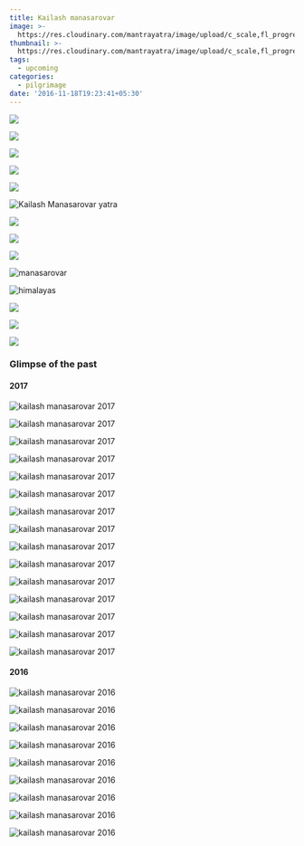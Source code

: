 ```yaml
---
title: Kailash manasarovar
image: >-
  https://res.cloudinary.com/mantrayatra/image/upload/c_scale,fl_progressive,w_1450/v1/kailash-manasarovar-2017/kailash.jpg
thumbnail: >-
  https://res.cloudinary.com/mantrayatra/image/upload/c_scale,fl_progressive,w_450/v1/kailash-manasarovar-2017/kailash.jpg
tags:
  - upcoming
categories:
  - pilgrimage
date: '2016-11-18T19:23:41+05:30'
---
```

![](https://res.cloudinary.com/mantrayatra/image/upload/c_scale,fl_progressive,w_800/v1/kailash-manasarovar-2017/Kailash_3.jpg)

![](https://res.cloudinary.com/mantrayatra/image/upload/c_scale,fl_progressive,w_800/v1/kailash-manasarovar-2017/Kailash_8.jpg)

![](https://res.cloudinary.com/mantrayatra/image/upload/c_scale,fl_progressive,w_800/v1/kailash-manasarovar-2017/Kailash_2.jpg)

![](https://res.cloudinary.com/mantrayatra/image/upload/c_scale,fl_progressive,w_800/v1/kailash-manasarovar-2017/Kailash_14.jpg)

![](https://res.cloudinary.com/mantrayatra/image/upload/c_scale,fl_progressive,w_800/v1/kailash-manasarovar-2017/Kailash_12.jpg)

![Kailash Manasarovar yatra](https://res.cloudinary.com/mantrayatra/image/upload/c_scale,fl_progressive,w_800/v1/kailash-manasarovar-2017/kailash.jpg)

![](https://res.cloudinary.com/mantrayatra/image/upload/c_scale,fl_progressive,w_800/v1/kailash-manasarovar-2017/Kailash_11.jpg)

![](https://res.cloudinary.com/mantrayatra/image/upload/c_scale,fl_progressive,w_800/v1/kailash-manasarovar-2017/Kailash_13.jpg)

![](https://res.cloudinary.com/mantrayatra/image/upload/c_scale,fl_progressive,w_800/v1/kailash-manasarovar-2017/Kailash_6.jpg)

![manasarovar](https://res.cloudinary.com/mantrayatra/image/upload/c_scale,fl_progressive,w_800/v1/kailash-manasarovar-2017/Kailash_7.jpg)

![himalayas](https://res.cloudinary.com/mantrayatra/image/upload/c_scale,fl_progressive,w_800/v1/kailash-manasarovar-2017/Kailash_10.jpg)

![](https://res.cloudinary.com/mantrayatra/image/upload/c_scale,fl_progressive,w_800/v1/kailash-manasarovar-2017/Kailash_5.jpg)

![](https://res.cloudinary.com/mantrayatra/image/upload/c_scale,fl_progressive,w_800/v1/kailash-manasarovar-2017/Kailash_9.jpg)

![](https://res.cloudinary.com/mantrayatra/image/upload/c_scale,fl_progressive,w_800/v1/kailash-manasarovar-2017/Kailash_4.jpg)

### Glimpse of the past

#### 2017

![kailash manasarovar 2017](https://res.cloudinary.com/mantrayatra/image/upload/c_scale,w_800,fl_progressive/kailash-manasarovar-2017/1.jpg)

![kailash manasarovar 2017](https://res.cloudinary.com/mantrayatra/image/upload/c_scale,w_800,fl_progressive/kailash-manasarovar-2017/2.jpg)

![kailash manasarovar 2017](https://res.cloudinary.com/mantrayatra/image/upload/c_scale,w_800,fl_progressive/kailash-manasarovar-2017/IMG_20170613_055458233.jpg)

![kailash manasarovar 2017](https://res.cloudinary.com/mantrayatra/image/upload/c_scale,w_800,fl_progressive/kailash-manasarovar-2017/IMG_20170613_093349833.jpg)

![kailash manasarovar 2017](https://res.cloudinary.com/mantrayatra/image/upload/c_scale,w_800,fl_progressive/kailash-manasarovar-2017/IMG_20170615_121746059.jpg)

![kailash manasarovar 2017](https://res.cloudinary.com/mantrayatra/image/upload/c_scale,w_800,fl_progressive/kailash-manasarovar-2017/IMG_20170615_190825027.jpg)

![kailash manasarovar 2017](https://res.cloudinary.com/mantrayatra/image/upload/c_scale,w_800,fl_progressive/kailash-manasarovar-2017/IMG_20170616_060722901.jpg)

![kailash manasarovar 2017](https://res.cloudinary.com/mantrayatra/image/upload/c_scale,w_800,fl_progressive/kailash-manasarovar-2017/IMG_20170616_092436890.jpg)

![kailash manasarovar 2017](https://res.cloudinary.com/mantrayatra/image/upload/c_scale,w_800,fl_progressive/kailash-manasarovar-2017/IMG_20170616_143905161.jpg)

![kailash manasarovar 2017](https://res.cloudinary.com/mantrayatra/image/upload/c_scale,w_800,fl_progressive/kailash-manasarovar-2017/IMG_20170618_153759239.jpg)

![kailash manasarovar 2017](https://res.cloudinary.com/mantrayatra/image/upload/c_scale,w_800,fl_progressive/kailash-manasarovar-2017/IMG_20170618_154800818.jpg)

![kailash manasarovar 2017](https://res.cloudinary.com/mantrayatra/image/upload/c_scale,w_800,fl_progressive/kailash-manasarovar-2017/IMG_20170618_181751284.jpg)

![kailash manasarovar 2017](https://res.cloudinary.com/mantrayatra/image/upload/c_scale,w_800,fl_progressive/kailash-manasarovar-2017/IMG_20170619_121601626.jpg)

![kailash manasarovar 2017](https://res.cloudinary.com/mantrayatra/image/upload/c_scale,w_800,fl_progressive/kailash-manasarovar-2017/IMG_20170619_124650427.jpg)

![kailash manasarovar 2017](https://res.cloudinary.com/mantrayatra/image/upload/c_scale,w_800,fl_progressive/kailash-manasarovar-2017/IMG_20170619_174018043.jpg)

#### 2016

![kailash manasarovar 2016](https://res.cloudinary.com/mantrayatra/image/upload/c_scale,w_800,fl_progressive/v1483061675/kailash-manasarovar/IMG_2978.jpg")

![kailash manasarovar 2016](https://res.cloudinary.com/mantrayatra/image/upload/c_scale,w_800,fl_progressive/v1483061718/kailash-manasarovar/IMG_3089.jpg")

![kailash manasarovar 2016](https://res.cloudinary.com/mantrayatra/image/upload/c_scale,w_800,fl_progressive/v1483061732/kailash-manasarovar/IMG_20160623_123655603.jpg")

![kailash manasarovar 2016](https://res.cloudinary.com/mantrayatra/image/upload/c_scale,w_800,fl_progressive/v1483061691/kailash-manasarovar/IMG_20160624_082237374.jpg")

![kailash manasarovar 2016](https://res.cloudinary.com/mantrayatra/image/upload/c_scale,w_800,fl_progressive/v1483061675/kailash-manasarovar/IMG-20160619-WA0032.jpg")

![kailash manasarovar 2016](https://res.cloudinary.com/mantrayatra/image/upload/c_scale,w_800,fl_progressive/v1483061702/kailash-manasarovar/IMG-20160627-WA0029.jpg")

![kailash manasarovar 2016](https://res.cloudinary.com/mantrayatra/image/upload/c_scale,w_800,fl_progressive/v1483061664/kailash-manasarovar/IMG-20160701-WA0306.jpg")

![kailash manasarovar 2016](https://res.cloudinary.com/mantrayatra/image/upload/c_scale,w_800,fl_progressive/v1483061644/kailash-manasarovar/IMG-20160707-WA0147.jpg")

![kailash manasarovar 2016](https://res.cloudinary.com/mantrayatra/image/upload/c_scale,w_800,fl_progressive/v1483061690/kailash-manasarovar/IMG-20161227-WA0078.jpg")
